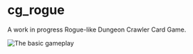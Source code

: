 # cg_rogue

A work in progress Rogue-like Dungeon Crawler Card Game.

![The basic gameplay](https://github.com/timsims1717/cg_rogue/cg_demo.gif?raw=true)